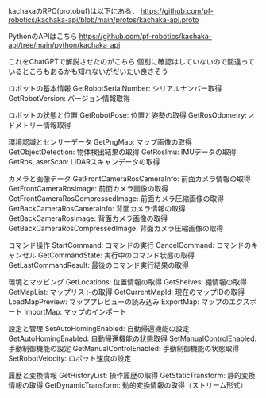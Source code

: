 kachakaのRPC(protobuf)は以下にある．
https://github.com/pf-robotics/kachaka-api/blob/main/protos/kachaka-api.proto

PythonのAPIはこちら
https://github.com/pf-robotics/kachaka-api/tree/main/python/kachaka_api

これをChatGPTで解説させたのがこちら
個別に確認はしていないので間違っているところもあるかも知れないがだいたい良さそう

ロボットの基本情報
GetRobotSerialNumber: シリアルナンバー取得
GetRobotVersion: バージョン情報取得

ロボットの状態と位置
GetRobotPose: 位置と姿勢の取得
GetRosOdometry: オドメトリー情報取得

環境認識とセンサーデータ
GetPngMap: マップ画像の取得
GetObjectDetection: 物体検出結果の取得
GetRosImu: IMUデータの取得
GetRosLaserScan: LiDARスキャンデータの取得

カメラと画像データ
GetFrontCameraRosCameraInfo: 前面カメラ情報の取得
GetFrontCameraRosImage: 前面カメラ画像の取得
GetFrontCameraRosCompressedImage: 前面カメラ圧縮画像の取得
GetBackCameraRosCameraInfo: 背面カメラ情報の取得
GetBackCameraRosImage: 背面カメラ画像の取得
GetBackCameraRosCompressedImage: 背面カメラ圧縮画像の取得

コマンド操作
StartCommand: コマンドの実行
CancelCommand: コマンドのキャンセル
GetCommandState: 実行中のコマンド状態の取得
GetLastCommandResult: 最後のコマンド実行結果の取得

環境とマッピング
GetLocations: 位置情報の取得
GetShelves: 棚情報の取得
GetMapList: マップリストの取得
GetCurrentMapId: 現在のマップIDの取得
LoadMapPreview: マッププレビューの読み込み
ExportMap: マップのエクスポート
ImportMap: マップのインポート

設定と管理
SetAutoHomingEnabled: 自動帰還機能の設定
GetAutoHomingEnabled: 自動帰還機能の状態取得
SetManualControlEnabled: 手動制御機能の設定
GetManualControlEnabled: 手動制御機能の状態取得
SetRobotVelocity: ロボット速度の設定

履歴と変換情報
GetHistoryList: 操作履歴の取得
GetStaticTransform: 静的変換情報の取得
GetDynamicTransform: 動的変換情報の取得（ストリーム形式）

